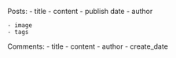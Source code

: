 Posts:
    - title
    - content
    - publish date
    - author

    
    - image
    - tags
    


Comments:
    - title
    - content
    - author
    - create_date